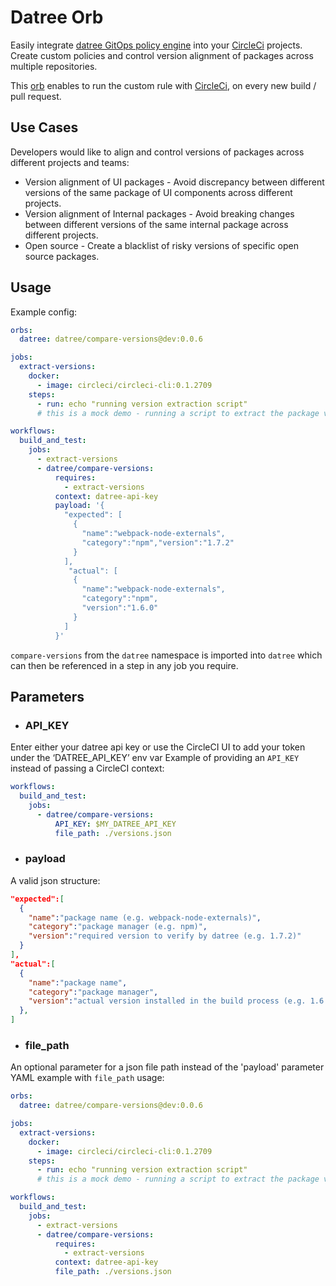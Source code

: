 # Datree Orb

Easily integrate [datree GitOps policy engine](https://datree.io/ "datree") into your [CircleCi](https://circleci.com/ "circleci") projects. Create custom policies and control version alignment of packages across multiple repositories.

This [orb](https://github.com/CircleCI-Public/config-preview-sdk/blob/master/docs/using-orbs.md "orb") enables to run the custom rule with [CircleCi](https://circleci.com/ "circleci"), on every new build / pull request.

## Use Cases

Developers would like to align and control versions of packages across different projects and teams:
* Version alignment of UI packages - Avoid discrepancy between different versions of the same package of UI components across different projects.
* Version alignment of Internal packages - Avoid breaking changes between different versions of the same internal package across different projects.
* Open source - Create a blacklist of risky versions of specific open source packages.


## Usage

Example config:
```yaml
orbs:
  datree: datree/compare-versions@dev:0.0.6

jobs:
  extract-versions:
    docker:
      - image: circleci/circleci-cli:0.1.2709
    steps:
      - run: echo "running version extraction script"
      # this is a mock demo - running a script to extract the package versions that were installed during the build

workflows:
  build_and_test:
    jobs:
      - extract-versions
      - datree/compare-versions:
          requires: 
            - extract-versions
          context: datree-api-key
          payload: '{
            "expected": [
              {
                "name":"webpack-node-externals",
                "category":"npm","version":"1.7.2"
              }
            ],
             "actual": [
              {
                "name":"webpack-node-externals",
                "category":"npm",
                "version":"1.6.0"
              }
            ]
          }'
```
`compare-versions` from the `datree` namespace is imported into `datree` which can then be referenced in a step in any job you require.

## Parameters
- ### API_KEY
Enter either your datree api key or use the CircleCI UI to add your token under the ‘DATREE_API_KEY’ env var
Example of providing an `API_KEY` instead of passing a CircleCI context:
```yaml
workflows:
  build_and_test:
    jobs:
      - datree/compare-versions:
          API_KEY: $MY_DATREE_API_KEY
          file_path: ./versions.json
```

- ### payload

A valid json structure:
```json
"expected":[
  {
    "name":"package name (e.g. webpack-node-externals)",
    "category":"package manager (e.g. npm)",
    "version":"required version to verify by datree (e.g. 1.7.2)"
  }
],
"actual":[
  {
    "name":"package name",
    "category":"package manager",
    "version":"actual version installed in the build process (e.g. 1.6.0)" 
  },
]
```

- ### file_path
An optional parameter for a json file path instead of the 'payload' parameter
YAML example with `file_path` usage:
```yaml
orbs:
  datree: datree/compare-versions@dev:0.0.6

jobs:
  extract-versions:
    docker:
      - image: circleci/circleci-cli:0.1.2709
    steps:
      - run: echo "running version extraction script"
      # this is a mock demo - running a script to extract the package versions that were installed during the build

workflows:
  build_and_test:
    jobs:
      - extract-versions
      - datree/compare-versions:
          requires: 
            - extract-versions
          context: datree-api-key
          file_path: ./versions.json
```
